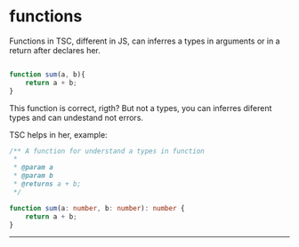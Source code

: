 # functions

Functions in TSC, different in JS, can inferres a types in arguments or in a return after declares her.

```js

function sum(a, b){
    return a + b;
}
```

This function is correct, rigth? But not a types, you can inferres diferent types and can undestand not errors.

TSC helps in her, example:

```ts
/** A function for understand a types in function
 * 
 * @param a 
 * @param b 
 * @returns a + b;
 */

function sum(a: number, b: number): number {
    return a + b;
}
```

---